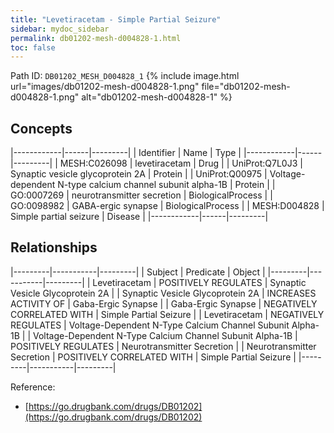 ```yaml
---
title: "Levetiracetam - Simple Partial Seizure"
sidebar: mydoc_sidebar
permalink: db01202-mesh-d004828-1.html
toc: false 
---
```



Path ID: `DB01202_MESH_D004828_1`
{% include image.html url="images/db01202-mesh-d004828-1.png" file="db01202-mesh-d004828-1.png" alt="db01202-mesh-d004828-1" %}

## Concepts

|------------|------|---------|
| Identifier | Name | Type    |
|------------|------|---------|
| MESH:C026098 | levetiracetam | Drug |
| UniProt:Q7L0J3 | Synaptic vesicle glycoprotein 2A | Protein |
| UniProt:Q00975 | Voltage-dependent N-type calcium channel subunit alpha-1B | Protein |
| GO:0007269 | neurotransmitter secretion | BiologicalProcess |
| GO:0098982 | GABA-ergic synapse | BiologicalProcess |
| MESH:D004828 | Simple partial seizure | Disease |
|------------|------|---------|

## Relationships

|---------|-----------|---------|
| Subject | Predicate | Object  |
|---------|-----------|---------|
| Levetiracetam | POSITIVELY REGULATES | Synaptic Vesicle Glycoprotein 2A |
| Synaptic Vesicle Glycoprotein 2A | INCREASES ACTIVITY OF | Gaba-Ergic Synapse |
| Gaba-Ergic Synapse | NEGATIVELY CORRELATED WITH | Simple Partial Seizure |
| Levetiracetam | NEGATIVELY REGULATES | Voltage-Dependent N-Type Calcium Channel Subunit Alpha-1B |
| Voltage-Dependent N-Type Calcium Channel Subunit Alpha-1B | POSITIVELY REGULATES | Neurotransmitter Secretion |
| Neurotransmitter Secretion | POSITIVELY CORRELATED WITH | Simple Partial Seizure |
|---------|-----------|---------|

Reference: 
  - [https://go.drugbank.com/drugs/DB01202](https://go.drugbank.com/drugs/DB01202)

